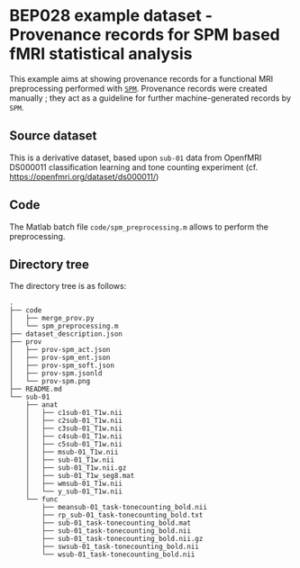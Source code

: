 # BEP028 example dataset - Provenance records for SPM based fMRI statistical analysis

This example aims at showing provenance records for a functional MRI preprocessing performed with [`SPM`](https://www.fil.ion.ucl.ac.uk/spm/). Provenance records were created manually ; they act as a guideline for further machine-generated records by `SPM`. 

## Source dataset

This is a derivative dataset, based upon `sub-01` data from OpenfMRI DS000011 classification learning and tone counting experiment (cf. https://openfmri.org/dataset/ds000011/)

## Code

The Matlab batch file `code/spm_preprocessing.m` allows to perform the preprocessing.

## Directory tree

The directory tree is as follows:

```
.
├── code
│   ├── merge_prov.py
│   └── spm_preprocessing.m
├── dataset_description.json
├── prov
│   ├── prov-spm_act.json
│   ├── prov-spm_ent.json
│   ├── prov-spm_soft.json
│   ├── prov-spm.jsonld
│   └── prov-spm.png
├── README.md
└── sub-01
    ├── anat
    │   ├── c1sub-01_T1w.nii
    │   ├── c2sub-01_T1w.nii
    │   ├── c3sub-01_T1w.nii
    │   ├── c4sub-01_T1w.nii
    │   ├── c5sub-01_T1w.nii
    │   ├── msub-01_T1w.nii
    │   ├── sub-01_T1w.nii
    │   ├── sub-01_T1w.nii.gz
    │   ├── sub-01_T1w_seg8.mat
    │   ├── wmsub-01_T1w.nii
    │   └── y_sub-01_T1w.nii
    └── func
        ├── meansub-01_task-tonecounting_bold.nii
        ├── rp_sub-01_task-tonecounting_bold.txt
        ├── sub-01_task-tonecounting_bold.mat
        ├── sub-01_task-tonecounting_bold.nii
        ├── sub-01_task-tonecounting_bold.nii.gz
        ├── swsub-01_task-tonecounting_bold.nii
        └── wsub-01_task-tonecounting_bold.nii
```
